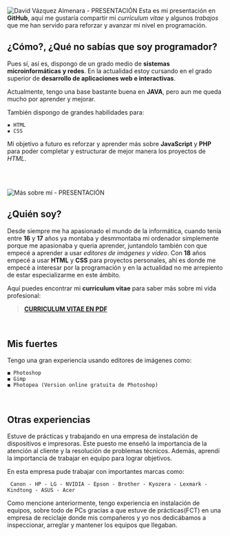 ![David Vázquez Almenara - PRESENTACIÓN](https://i.imgur.com/28nrnlH.png) 
Esta es mi presentación en **GitHub**, aquí me gustaría compartir mi *curriculum vitae* y algunos *trabajos* que me han servido para reforzar y avanzar mi nivel en programación.


## ¿Cómo?, ¿Qué no sabías que soy programador?

Pues sí, así es, dispongo de un grado medio de **sistemas microinformáticas y redes**. En la actualidad estoy cursando en el grado superior de **desarrollo de aplicaciones web e interactivas**.

Actualmente, tengo una base bastante buena en **JAVA**, pero aun me queda mucho por aprender y mejorar.

También dispongo de grandes habilidades para:
```
▪ HTML
▪ CSS
```

Mi objetivo a futuro es reforzar y aprender más sobre **JavaScript** y **PHP** para poder completar y estructurar de mejor manera los proyectos de *HTML*.

<BR>
  <BR>
  
![Más sobre mí - PRESENTACIÓN](https://i.imgur.com/vSHjDtb.png) 
## ¿Quién soy?

    
Desde siempre me ha apasionado el mundo de la informática, cuando tenía entre **16** y **17** años ya montaba y desmmontaba mi ordenador simplemente porque me apasionaba y queria aprender, juntandolo también con que empecé a aprender a usar *editores de imágenes y vídeo*. Con **18** años empecé a usar **HTML** y **CSS** para proyectos personales, ahí es donde me empecé a interesar por la programación y en la actualidad no me arrepiento de estar especializarme en este ámbito.


Aquí puedes encontrar mi **curriculum vitae** para saber más sobre mi vida profesional:

> [**CURRICULUM VITAE EN PDF**](https://htmlpreview.github.io/?https://github.com/David-Vazquez-Almenara/Curriculum-Vitae/blob/main/archivos/index.html#inicio)
  <BR>
    
## Mis fuertes
    
Tengo una gran experiencia usando editores de imágenes como:
```
◼ Photoshop
◼ Gimp
◼ Photopea (Version online gratuita de Photoshop)
```
    
 <BR>

   
   ## Otras experiencias
   
   Estuve de prácticas y trabajando en una empresa de instalación de dispositivos e impresoras. Este puesto me enseñó la importancia de la atención al cliente y la resolución de problemas técnicos. Además, aprendí la importancia de trabajar en equipo para lograr objetivos.
   
En esta empresa pude trabajar con importantes marcas como:
   
   ```
    Canon - HP - LG - NVIDIA - Epson - Brother - Kyozera - Lexmark - Kindtong - ASUS - Acer
   ```
Como mencione anteriormente, tengo experiencia en instalación de equipos, sobre todo de PCs gracias a que estuve de prácticas(FCT) en una empresa de reciclaje donde mis compañeros y yo nos dedicábamos a inspeccionar, arreglar y mantener los equipos que llegaban.
  
